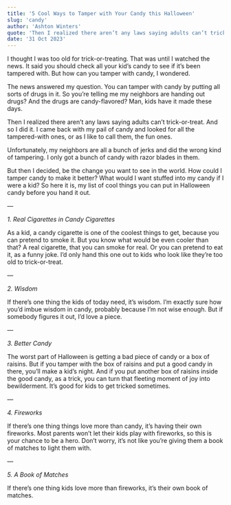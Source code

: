 ```yaml
---
title: '5 Cool Ways to Tamper with Your Candy this Halloween'
slug: 'candy'
author: 'Ashton Winters'
quote: 'Then I realized there aren’t any laws saying adults can’t trick-or-treat. And so I did it. I came back with my pail of candy and looked for all the tampered-with ones, or as I like to call them, the fun ones.'
date: '31 Oct 2023'
---
```


I thought I was too old for trick-or-treating. That was until I watched the news. It said you should check all your kid’s candy to see if it’s been tampered with. But how can you tamper with candy, I wondered.

The news answered my question. You can tamper with candy by putting all sorts of drugs in it. So you’re telling me my neighbors are handing out drugs? And the drugs are candy-flavored? Man, kids have it made these days.

Then I realized there aren’t any laws saying adults can’t trick-or-treat. And so I did it. I came back with my pail of candy and looked for all the tampered-with ones, or as I like to call them, the fun ones.

Unfortunately, my neighbors are all a bunch of jerks and did the wrong kind of tampering. I only got a bunch of candy with razor blades in them.

But then I decided, be the change you want to see in the world. How could I tamper candy to make it better? What would I want stuffed into my candy if I were a kid? So here it is, my list of cool things you can put in Halloween candy before you hand it out.

—

*1. Real Cigarettes in Candy Cigarettes*

As a kid, a candy cigarette is one of the coolest things to get, because you can pretend to smoke it. But you know what would be even cooler than that? A real cigarette, that you can smoke for real. Or you can pretend to eat it, as a funny joke. I’d only hand this one out to kids who look like they’re too old to trick-or-treat.

—

*2. Wisdom*

If there’s one thing the kids of today need, it’s wisdom. I’m exactly sure how you’d imbue wisdom in candy, probably because I’m not wise enough. But if somebody figures it out, I’d love a piece.

—

*3. Better Candy*

The worst part of Halloween is getting a bad piece of candy or a box of raisins. But if you tamper with the box of raisins and put a good candy in there, you’ll make a kid’s night. And if you put another box of raisins inside the good candy, as a trick, you can turn that fleeting moment of joy into bewilderment. It’s good for kids to get tricked sometimes.

—

*4. Fireworks*

If there’s one thing things love more than candy, it’s having their own fireworks. Most parents won’t let their kids play with fireworks, so this is your chance to be a hero. Don’t worry, it’s not like you’re giving them a book of matches to light them with.

—

*5. A Book of Matches*

If there’s one thing kids love more than fireworks, it’s their own book of matches.